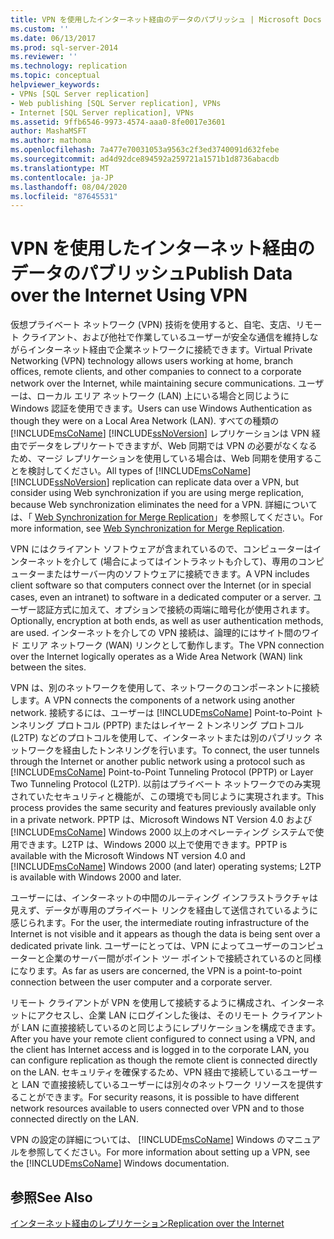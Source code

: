 ```yaml
---
title: VPN を使用したインターネット経由のデータのパブリッシュ | Microsoft Docs
ms.custom: ''
ms.date: 06/13/2017
ms.prod: sql-server-2014
ms.reviewer: ''
ms.technology: replication
ms.topic: conceptual
helpviewer_keywords:
- VPNs [SQL Server replication]
- Web publishing [SQL Server replication], VPNs
- Internet [SQL Server replication], VPNs
ms.assetid: 9ffb6546-9973-4574-aaa0-8fe0017e3601
author: MashaMSFT
ms.author: mathoma
ms.openlocfilehash: 7a477e70031053a9563c2f3ed3740091d632febe
ms.sourcegitcommit: ad4d92dce894592a259721a1571b1d8736abacdb
ms.translationtype: MT
ms.contentlocale: ja-JP
ms.lasthandoff: 08/04/2020
ms.locfileid: "87645531"
---
```

# <a name="publish-data-over-the-internet-using-vpn"></a><span data-ttu-id="ca9ad-102">VPN を使用したインターネット経由のデータのパブリッシュ</span><span class="sxs-lookup"><span data-stu-id="ca9ad-102">Publish Data over the Internet Using VPN</span></span>
  <span data-ttu-id="ca9ad-103">仮想プライベート ネットワーク (VPN) 技術を使用すると、自宅、支店、リモート クライアント、および他社で作業しているユーザーが安全な通信を維持しながらインターネット経由で企業ネットワークに接続できます。</span><span class="sxs-lookup"><span data-stu-id="ca9ad-103">Virtual Private Networking (VPN) technology allows users working at home, branch offices, remote clients, and other companies to connect to a corporate network over the Internet, while maintaining secure communications.</span></span> <span data-ttu-id="ca9ad-104">ユーザーは、ローカル エリア ネットワーク (LAN) 上にいる場合と同じように Windows 認証を使用できます。</span><span class="sxs-lookup"><span data-stu-id="ca9ad-104">Users can use Windows Authentication as though they were on a Local Area Network (LAN).</span></span> <span data-ttu-id="ca9ad-105">すべての種類の [!INCLUDE[msCoName](../../includes/msconame-md.md)] [!INCLUDE[ssNoVersion](../../includes/ssnoversion-md.md)] レプリケーションは VPN 経由でデータをレプリケートできますが、Web 同期では VPN の必要がなくなるため、マージ レプリケーションを使用している場合は、Web 同期を使用することを検討してください。</span><span class="sxs-lookup"><span data-stu-id="ca9ad-105">All types of [!INCLUDE[msCoName](../../includes/msconame-md.md)] [!INCLUDE[ssNoVersion](../../includes/ssnoversion-md.md)] replication can replicate data over a VPN, but consider using Web synchronization if you are using merge replication, because Web synchronization eliminates the need for a VPN.</span></span> <span data-ttu-id="ca9ad-106">詳細については、「 [Web Synchronization for Merge Replication](web-synchronization-for-merge-replication.md)」を参照してください。</span><span class="sxs-lookup"><span data-stu-id="ca9ad-106">For more information, see [Web Synchronization for Merge Replication](web-synchronization-for-merge-replication.md).</span></span>  
  
 <span data-ttu-id="ca9ad-107">VPN にはクライアント ソフトウェアが含まれているので、コンピューターはインターネットを介して (場合によってはイントラネットも介して)、専用のコンピューターまたはサーバー内のソフトウェアに接続できます。</span><span class="sxs-lookup"><span data-stu-id="ca9ad-107">A VPN includes client software so that computers connect over the Internet (or in special cases, even an intranet) to software in a dedicated computer or a server.</span></span> <span data-ttu-id="ca9ad-108">ユーザー認証方式に加えて、オプションで接続の両端に暗号化が使用されます。</span><span class="sxs-lookup"><span data-stu-id="ca9ad-108">Optionally, encryption at both ends, as well as user authentication methods, are used.</span></span> <span data-ttu-id="ca9ad-109">インターネットを介しての VPN 接続は、論理的にはサイト間のワイド エリア ネットワーク (WAN) リンクとして動作します。</span><span class="sxs-lookup"><span data-stu-id="ca9ad-109">The VPN connection over the Internet logically operates as a Wide Area Network (WAN) link between the sites.</span></span>  
  
 <span data-ttu-id="ca9ad-110">VPN は、別のネットワークを使用して、ネットワークのコンポーネントに接続します。</span><span class="sxs-lookup"><span data-stu-id="ca9ad-110">A VPN connects the components of a network using another network.</span></span> <span data-ttu-id="ca9ad-111">接続するには、ユーザーは [!INCLUDE[msCoName](../../includes/msconame-md.md)] Point-to-Point トンネリング プロトコル (PPTP) またはレイヤー 2 トンネリング プロトコル (L2TP) などのプロトコルを使用して、インターネットまたは別のパブリック ネットワークを経由したトンネリングを行います。</span><span class="sxs-lookup"><span data-stu-id="ca9ad-111">To connect, the user tunnels through the Internet or another public network using a protocol such as [!INCLUDE[msCoName](../../includes/msconame-md.md)] Point-to-Point Tunneling Protocol (PPTP) or Layer Two Tunneling Protocol (L2TP).</span></span> <span data-ttu-id="ca9ad-112">以前はプライベート ネットワークでのみ実現されていたセキュリティと機能が、この環境でも同じように実現されます。</span><span class="sxs-lookup"><span data-stu-id="ca9ad-112">This process provides the same security and features previously available only in a private network.</span></span> <span data-ttu-id="ca9ad-113">PPTP は、Microsoft Windows NT Version 4.0 および [!INCLUDE[msCoName](../../includes/msconame-md.md)] Windows 2000 以上のオペレーティング システムで使用できます。L2TP は、Windows 2000 以上で使用できます。</span><span class="sxs-lookup"><span data-stu-id="ca9ad-113">PPTP is available with the Microsoft Windows NT version 4.0 and [!INCLUDE[msCoName](../../includes/msconame-md.md)] Windows 2000 (and later) operating systems; L2TP is available with Windows 2000 and later.</span></span>  
  
 <span data-ttu-id="ca9ad-114">ユーザーには、インターネットの中間のルーティング インフラストラクチャは見えず、データが専用のプライベート リンクを経由して送信されているように感じられます。</span><span class="sxs-lookup"><span data-stu-id="ca9ad-114">For the user, the intermediate routing infrastructure of the Internet is not visible and it appears as though the data is being sent over a dedicated private link.</span></span> <span data-ttu-id="ca9ad-115">ユーザーにとっては、VPN によってユーザーのコンピューターと企業のサーバー間がポイント ツー ポイントで接続されているのと同様になります。</span><span class="sxs-lookup"><span data-stu-id="ca9ad-115">As far as users are concerned, the VPN is a point-to-point connection between the user computer and a corporate server.</span></span>  
  
 <span data-ttu-id="ca9ad-116">リモート クライアントが VPN を使用して接続するように構成され、インターネットにアクセスし、企業 LAN にログインした後は、そのリモート クライアントが LAN に直接接続しているのと同じようにレプリケーションを構成できます。</span><span class="sxs-lookup"><span data-stu-id="ca9ad-116">After you have your remote client configured to connect using a VPN, and the client has Internet access and is logged in to the corporate LAN, you can configure replication as though the remote client is connected directly on the LAN.</span></span> <span data-ttu-id="ca9ad-117">セキュリティを確保するため、VPN 経由で接続しているユーザーと LAN で直接接続しているユーザーには別々のネットワーク リソースを提供することができます。</span><span class="sxs-lookup"><span data-stu-id="ca9ad-117">For security reasons, it is possible to have different network resources available to users connected over VPN and to those connected directly on the LAN.</span></span>  
  
 <span data-ttu-id="ca9ad-118">VPN の設定の詳細については、 [!INCLUDE[msCoName](../../includes/msconame-md.md)] Windows のマニュアルを参照してください。</span><span class="sxs-lookup"><span data-stu-id="ca9ad-118">For more information about setting up a VPN, see the [!INCLUDE[msCoName](../../includes/msconame-md.md)] Windows documentation.</span></span>  
  
## <a name="see-also"></a><span data-ttu-id="ca9ad-119">参照</span><span class="sxs-lookup"><span data-stu-id="ca9ad-119">See Also</span></span>  
 [<span data-ttu-id="ca9ad-120">インターネット経由のレプリケーション</span><span class="sxs-lookup"><span data-stu-id="ca9ad-120">Replication over the Internet</span></span>](replication-over-the-internet.md)  
  
  
